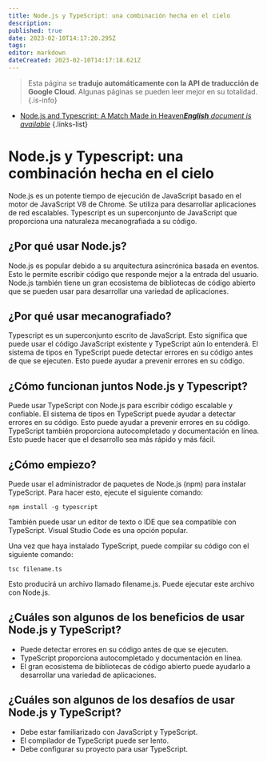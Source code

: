 ```yaml
---
title: Node.js y TypeScript: una combinación hecha en el cielo
description: 
published: true
date: 2023-02-10T14:17:20.295Z
tags: 
editor: markdown
dateCreated: 2023-02-10T14:17:18.621Z
---
```


> Esta página se **tradujo automáticamente con la API de traducción de Google Cloud**.
Algunas páginas se pueden leer mejor en su totalidad.{.is-info}



- [Node.js and Typescript: A Match Made in Heaven***English** document is available*](/en/Knowledge-base/Nodejs/node-js-and-typescript-a-match-made-in-heaven)
{.links-list}


# Node.js y Typescript: una combinación hecha en el cielo

Node.js es un potente tiempo de ejecución de JavaScript basado en el motor de JavaScript V8 de Chrome. Se utiliza para desarrollar aplicaciones de red escalables. Typescript es un superconjunto de JavaScript que proporciona una naturaleza mecanografiada a su código.

## ¿Por qué usar Node.js?

Node.js es popular debido a su arquitectura asincrónica basada en eventos. Esto le permite escribir código que responde mejor a la entrada del usuario. Node.js también tiene un gran ecosistema de bibliotecas de código abierto que se pueden usar para desarrollar una variedad de aplicaciones.

## ¿Por qué usar mecanografiado?

Typescript es un superconjunto escrito de JavaScript. Esto significa que puede usar el código JavaScript existente y TypeScript aún lo entenderá. El sistema de tipos en TypeScript puede detectar errores en su código antes de que se ejecuten. Esto puede ayudar a prevenir errores en su código.

## ¿Cómo funcionan juntos Node.js y Typescript?

Puede usar TypeScript con Node.js para escribir código escalable y confiable. El sistema de tipos en TypeScript puede ayudar a detectar errores en su código. Esto puede ayudar a prevenir errores en su código. TypeScript también proporciona autocompletado y documentación en línea. Esto puede hacer que el desarrollo sea más rápido y más fácil.

## ¿Cómo empiezo?

Puede usar el administrador de paquetes de Node.js (npm) para instalar TypeScript. Para hacer esto, ejecute el siguiente comando:

```
npm install -g typescript
```

También puede usar un editor de texto o IDE que sea compatible con TypeScript. Visual Studio Code es una opción popular.

Una vez que haya instalado TypeScript, puede compilar su código con el siguiente comando:

```
tsc filename.ts
```

Esto producirá un archivo llamado filename.js. Puede ejecutar este archivo con Node.js.

## ¿Cuáles son algunos de los beneficios de usar Node.js y TypeScript?

- Puede detectar errores en su código antes de que se ejecuten.
- TypeScript proporciona autocompletado y documentación en línea.
- El gran ecosistema de bibliotecas de código abierto puede ayudarlo a desarrollar una variedad de aplicaciones.

## ¿Cuáles son algunos de los desafíos de usar Node.js y TypeScript?

- Debe estar familiarizado con JavaScript y TypeScript.
- El compilador de TypeScript puede ser lento.
- Debe configurar su proyecto para usar TypeScript.